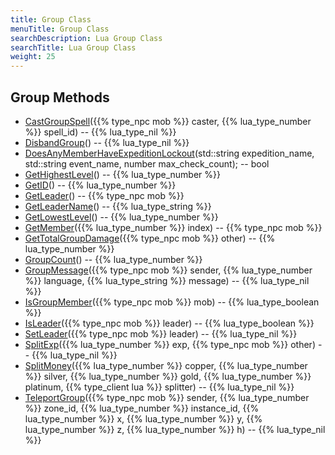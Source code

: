 ```yaml
---
title: Group Class
menuTitle: Group Class
searchDescription: Lua Group Class
searchTitle: Lua Group Class
weight: 25
---
```


## Group Methods
- [CastGroupSpell](castgroupspell)({{% type_npc mob %}} caster, {{% lua_type_number %}} spell_id) -- {{% lua_type_nil %}}
- [DisbandGroup](disbandgroup)() -- {{% lua_type_nil %}}
- [DoesAnyMemberHaveExpeditionLockout](doesanymemberhaveexpeditionlockout)(std::string expedition_name, std::string event_name, number max_check_count); -- bool
- [GetHighestLevel](gethighestlevel)() -- {{% lua_type_number %}}
- [GetID](getid)() -- {{% lua_type_number %}}
- [GetLeader](getleader)() -- {{% type_npc mob %}}
- [GetLeaderName](getleadername)() -- {{% lua_type_string %}}
- [GetLowestLevel](getlowestlevel)() -- {{% lua_type_number %}}
- [GetMember](getmember)({{% lua_type_number %}} index) -- {{% type_npc mob %}}
- [GetTotalGroupDamage](gettotalgroupdamage)({{% type_npc mob %}} other) -- {{% lua_type_number %}}
- [GroupCount](groupcount)() -- {{% lua_type_number %}}
- [GroupMessage](groupmessage)({{% type_npc mob %}} sender, {{% lua_type_number %}} language, {{% lua_type_string %}} message) -- {{% lua_type_nil %}}
- [IsGroupMember](isgroupmember)({{% type_npc mob %}} mob) -- {{% lua_type_boolean %}}
- [IsLeader](isleader)({{% type_npc mob %}} leader) -- {{% lua_type_boolean %}}
- [SetLeader](setleader)({{% type_npc mob %}} leader) -- {{% lua_type_nil %}}
- [SplitExp](splitexp)({{% lua_type_number %}} exp, {{% type_npc mob %}} other) -- {{% lua_type_nil %}}
- [SplitMoney](splitmoney)({{% lua_type_number %}} copper, {{% lua_type_number %}} silver, {{% lua_type_number %}} gold, {{% lua_type_number %}} platinum, {{% type_client lua %}} splitter) -- {{% lua_type_nil %}}
- [TeleportGroup](teleportgroup)({{% type_npc mob %}} sender, {{% lua_type_number %}} zone_id, {{% lua_type_number %}} instance_id, {{% lua_type_number %}} x, {{% lua_type_number %}} y, {{% lua_type_number %}} z, {{% lua_type_number %}} h) -- {{% lua_type_nil %}}
